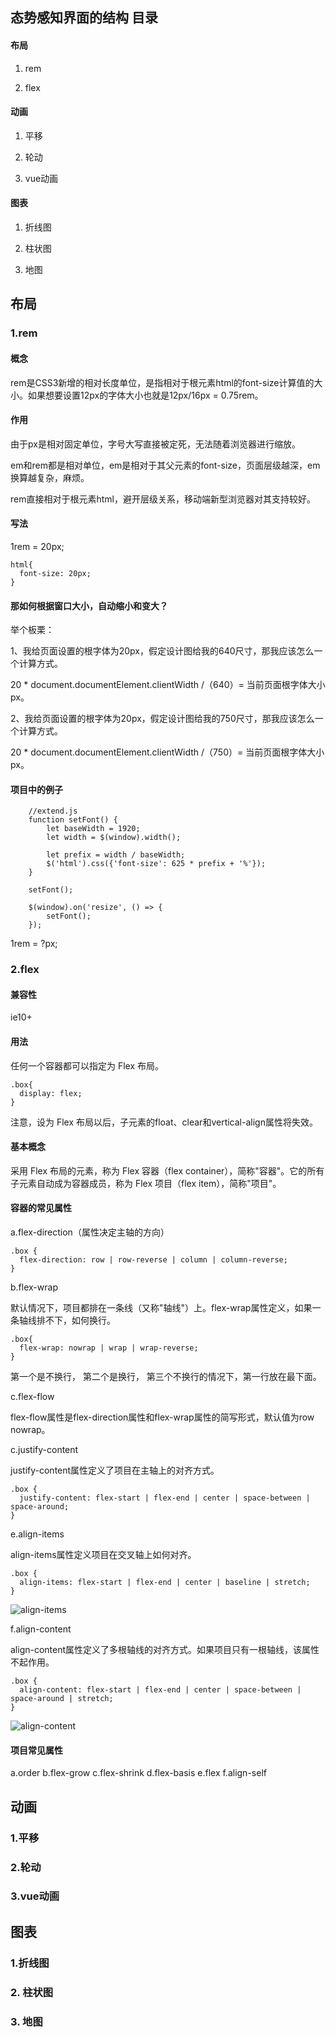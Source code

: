## 态势感知界面的结构 目录

#### 布局

 1. rem

 2. flex

#### 动画

 1. 平移

 2. 轮动

 3. vue动画

#### 图表

 1. 折线图

 2. 柱状图

 3. 地图





## 布局

### 1.rem

#### 概念

rem是CSS3新增的相对长度单位，是指相对于根元素html的font-size计算值的大小。如果想要设置12px的字体大小也就是12px/16px = 0.75rem。

#### 作用

由于px是相对固定单位，字号大写直接被定死，无法随着浏览器进行缩放。

em和rem都是相对单位，em是相对于其父元素的font-size，页面层级越深，em换算越复杂，麻烦。

rem直接相对于根元素html，避开层级关系，移动端新型浏览器对其支持较好。

#### 写法

1rem = 20px;

```
html{
  font-size: 20px; 
}
```

#### 那如何根据窗口大小，自动缩小和变大？

举个板栗：

1、我给页面设置的根字体为20px，假定设计图给我的640尺寸，那我应该怎么一个计算方式。
 
20 * document.documentElement.clientWidth /（640）= 当前页面根字体大小px。
 
2、我给页面设置的根字体为20px，假定设计图给我的750尺寸，那我应该怎么一个计算方式。

20 * document.documentElement.clientWidth /（750）= 当前页面根字体大小px。

#### 项目中的例子

```
    //extend.js
    function setFont() {
        let baseWidth = 1920;
        let width = $(window).width();

        let prefix = width / baseWidth;
        $('html').css({'font-size': 625 * prefix + '%'});
    }

    setFont();

    $(window).on('resize', () => {
        setFont();
    });
```

1rem = ?px;


### 2.flex

#### 兼容性

ie10+

#### 用法

任何一个容器都可以指定为 Flex 布局。

```
.box{
  display: flex;
}
```

注意，设为 Flex 布局以后，子元素的float、clear和vertical-align属性将失效。

#### 基本概念

采用 Flex 布局的元素，称为 Flex 容器（flex container），简称"容器"。它的所有子元素自动成为容器成员，称为 Flex 项目（flex item），简称"项目"。

#### 容器的常见属性

a.flex-direction（属性决定主轴的方向）

```
.box {
  flex-direction: row | row-reverse | column | column-reverse;
}
```

b.flex-wrap

默认情况下，项目都排在一条线（又称"轴线"）上。flex-wrap属性定义，如果一条轴线排不下，如何换行。

```
.box{
  flex-wrap: nowrap | wrap | wrap-reverse;
}
```
第一个是不换行， 第二个是换行， 第三个不换行的情况下，第一行放在最下面。

c.flex-flow

flex-flow属性是flex-direction属性和flex-wrap属性的简写形式，默认值为row nowrap。

c.justify-content

justify-content属性定义了项目在主轴上的对齐方式。

```
.box {
  justify-content: flex-start | flex-end | center | space-between | space-around;
}
```

e.align-items

align-items属性定义项目在交叉轴上如何对齐。

```
.box {
  align-items: flex-start | flex-end | center | baseline | stretch;
}
```

![align-items](http://www.ruanyifeng.com/blogimg/asset/2015/bg2015071011.png)

f.align-content

align-content属性定义了多根轴线的对齐方式。如果项目只有一根轴线，该属性不起作用。

```
.box {
  align-content: flex-start | flex-end | center | space-between | space-around | stretch;
}
```

![align-content](http://www.ruanyifeng.com/blogimg/asset/2015/bg2015071012.png)


#### 项目常见属性

a.order
b.flex-grow
c.flex-shrink
d.flex-basis
e.flex
f.align-self

## 动画

### 1.平移

### 2.轮动

### 3.vue动画

## 图表

### 1.折线图

### 2. 柱状图

### 3. 地图
